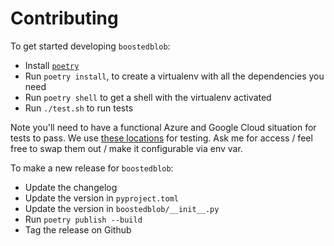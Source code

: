 # Contributing

To get started developing `boostedblob`:
- Install [`poetry`](https://python-poetry.org/)
- Run `poetry install`, to create a virtualenv with all the dependencies you need
- Run `poetry shell` to get a shell with the virtualenv activated
- Run `./test.sh` to run tests

Note you'll need to have a functional Azure and Google Cloud situation for tests to pass. We use
[these locations](https://github.com/hauntsaninja/boostedblob/blob/af48ecc4250a0b7652f55a01c7aa7cfb35dc8694/tests/helpers/tmp_dir.py#L11)
for testing. Ask me for access / feel free to swap them out / make it configurable via env var.

To make a new release for `boostedblob`:
- Update the changelog
- Update the version in `pyproject.toml`
- Update the version in `boostedblob/__init__.py`
- Run `poetry publish --build`
- Tag the release on Github
